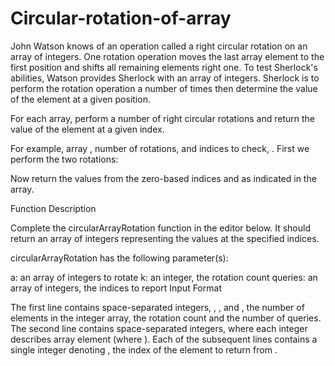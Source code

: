 # Circular-rotation-of-array


John Watson knows of an operation called a right circular rotation on an array of integers. One rotation operation moves the last array element to the first position and shifts all remaining elements right one. To test Sherlock's abilities, Watson provides Sherlock with an array of integers. Sherlock is to perform the rotation operation a number of times then determine the value of the element at a given position.

For each array, perform a number of right circular rotations and return the value of the element at a given index.

For example, array , number of rotations,  and indices to check, .
First we perform the two rotations:

Now return the values from the zero-based indices  and  as indicated in the  array.


Function Description

Complete the circularArrayRotation function in the editor below. It should return an array of integers representing the values at the specified indices.

circularArrayRotation has the following parameter(s):

a: an array of integers to rotate
k: an integer, the rotation count
queries: an array of integers, the indices to report
Input Format

The first line contains  space-separated integers, , , and , the number of elements in the integer array, the rotation count and the number of queries.
The second line contains  space-separated integers, where each integer  describes array element  (where ).
Each of the  subsequent lines contains a single integer denoting , the index of the element to return from .
